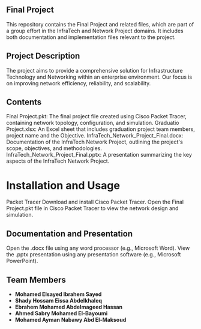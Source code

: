 ## Final Project
This repository contains the Final Project and related files, which are part of a group effort in the InfraTech and Network Project domains. It includes both documentation and implementation files relevant to the project.

## Project Description
The project aims to provide a comprehensive solution for Infrastructure Technology and Networking within an enterprise environment. Our focus is on improving network efficiency, reliability, and scalability.

## Contents
Final Project.pkt: The final project file created using Cisco Packet Tracer, containing network topology, configuration, and simulation.
Graduatio Project.xlsx: An Excel sheet that includes graduation project team members, project name and the Objective.
InfraTech_Network_Project_Final.docx: Documentation of the InfraTech Network Project, outlining the project's scope, objectives, and methodologies.
InfraTech_Network_Project_Final.pptx: A presentation summarizing the key aspects of the InfraTech Network Project.
# Installation and Usage
Packet Tracer
Download and install Cisco Packet Tracer.
Open the Final Project.pkt file in Cisco Packet Tracer to view the network design and simulation.
## Documentation and Presentation
Open the .docx file using any word processor (e.g., Microsoft Word).
View the .pptx presentation using any presentation software (e.g., Microsoft PowerPoint).
## Team Members
- **Mohamed Elsayed Ibrahem Sayed**
- **Shady Hossam Eissa Abdelkhaleq** 
- **Ebrahem Mohamed Abdelmageed Hassan** 
- **Ahmed Sabry Mohamed El-Bayoumi**
- **Mohamed Ayman Nabawy Abd El-Maksoud**
